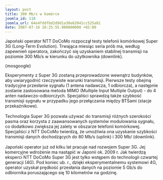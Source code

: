 ```yaml
---
layout: post
title: 300 Mb/s w komórce
joomla_id: 118
joomla_url: 64e4fddfbd2d9d1a30e62041cc525a81
date: 2007-07-16 16:25:55.000000000 +02:00
---
```

Japoński operator NTT DoCoMo rozpoczął testy telefonii kom&oacute;rkowej Super 3G (Long-Term Evolution). Trwająca miesiąc seria pr&oacute;b ma, według zapewnień operatora, zakończyć się uzyskaniem stabilnej transmisji na poziomie 300 Mb/s w kierunku do użytkownika (downlink).<p>{mosgoogle}</p><p>Eksperymenty z Super 3G zostaną przeprowadzone wewnątrz budynk&oacute;w, aby uwiarygodnić rzeczywiste warunki transmisji. Pierwsze testy obejmą tradycyjne przesłanie sygnału (1 antena nadawcza, 1 odbiorcza), a następnie zostanie zastosowana metoda MIMO (Multiple Input Multiple Output) - do 4 anten nadawczo-odbiorczych. Specjaliści sprawdzą także szybkość transmisji sygnału w przypadku jego przełączania między BTSami (stacje przekaźnikowe). <br /> <br />Technologia Super 3G pozwala używać do transmisji r&oacute;żnych szerokości pasma oraz korzysta z zaawansowanych system&oacute;w modulowania sygnału, co dodatkowo zwiększa jej zalety w obszarze telefonii kom&oacute;rkowej. Specjaliści z NTT DoCoMo twierdzą, że umożliwia ona uzyskanie szybkości transmisji danych dochodzących do 80 Mb/s (uplink) i 300 Mb/ (downlink). <br /> <br />Japoński operator już od kilku lat pracuje nad rozwojem Super 3G. Jej komercyjne wdrożenie ma nastąpić w Japonii ok. 2009 r. Jak twierdzą eksperci NTT DoCoMo Super 3G jest tylko wstępem do technologii czwartej generacji (4G). Pod koniec ub. r., dzięki eksperymentalnemu systemowi 4G, operator uzyskał prędkość przesłania danych na poziomie 5 Gb/s do odbiornika poruszającego się 10 kilometr&oacute;w na godzinę. </p>
